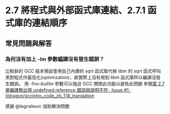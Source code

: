 # 2.7 將程式與外部函式庫連結、2.7.1 函式庫的連結順序
## 常見問題與解答
### 為何沒有加上 -lm 參數編譯沒有發生錯誤？
比較新的 GCC 版本預設會用自己內建的 sqrt 函式取代掉 libm 的 sqrt 函式呼叫來對程式作最佳化(optimization)，故實際上沒有用到 libm 函式庫所以編譯沒發生錯誤。
用 -fno-builtin 參數可以強迫 GCC 關閉此功能以避免此問題
參閱[第 2.7 章編譯無出現 undefined reference 錯誤與說明不符 · Issue #1 · Vdragon/gccintro_code_zh_TW_translation](https://github.com/Vdragon/gccintro_code_zh_TW_translation/issues/1)

感謝 @legnaleurc 協助解決問題